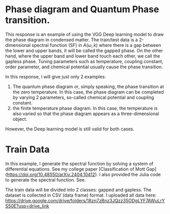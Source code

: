 
# Phase diagram and Quantum Phase transition.
This response is an example of using the VGG Deep learning model to draw the phase diagram in condensed matter. The train/test data is a 2-dimensional spectral function (SF) in  $` A(\omega,k)`$
where there is a gap between the lower and upper bands, it will be called the gapped phase. On the other hand, where the upper band and lower band touch each other, we call the gapless phase. Tuning parameters such as temperature, coupling constant, order parameter, and chemical potential usually cause the phase transition. </br>

In this response, I will give just only 2 examples: </br>
1) The quantum phase diagram or, simply speaking, the phase transition at the zero temperature. In this case, the phase diagram can be completed by varying 2 parameters, so-called chemical potential and coupling constant. </br>
2) the finite temperature phase diagram. In this case, the temperature is also varied so that the phase diagram appears as a three-dimensional object.

However, the Deep learning model is still valid for both cases.

# Train Data

In this example, I generate the spectral function by solving a system of differential equations. See my college paper [Classification of Mott Gap] (https://doi.org/10.48550/arXiv.2404.10412). I also provided the Julia
code to generate the spectral function. See. 

The train data will be divided into 2 classes: gapped and gapless. The dataset is collected in CSV (data frame) format. I uploaded all data here: https://drive.google.com/drive/folders/18zn7zBnz3JQzz35ODgLYF7AWuLrYS50E?usp=drive_link
